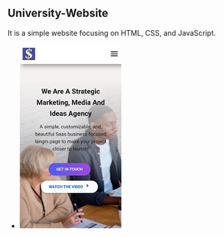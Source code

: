 ## University-Website
It is a simple website focusing on HTML, CSS, and JavaScript.
- ![login](image.jpg)
